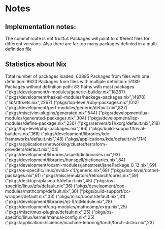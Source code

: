 # Notes

## Implementation notes:

The commit route is not fruitful. Packages will point to different files for different versions.
Also there are far too many packages definied in a multi-definition file

## Statistics about Nix

Total number of packages loaded: 60895
Packages from files with one definition: 9623
Packages from files with multiple definition: 51189
Packages without definition path: 83
Paths with most packages
("pkgs/development/r-modules/generic-builder.nix",18287)
("pkgs/development/haskell-modules/hackage-packages.nix",14970)
("lib/attrsets.nix",2267)
("pkgs/top-level/ruby-packages.nix",1012)
("pkgs/development/perl-modules/generic/default.nix",827)
("pkgs/misc/vim-plugins/generated.nix",544)
("pkgs/development/lua-modules/generated-packages.nix",304)
("pkgs/development/lisp-modules/define-package.nix",236)
("pkgs/servers/x11/xorg/default.nix",219)
("pkgs/top-level/php-packages.nix",196)
("pkgs/build-support/trivial-builders.nix",166)
("pkgs/development/libraries/kde-frameworks/default.nix",148)
("pkgs/applications/kde/default.nix",114)
("pkgs/applications/networking/cluster/terraform-providers/default.nix",104)
("pkgs/development/libraries/aspell/dictionaries.nix",93)
("pkgs/development/libraries/hunspell/dictionaries.nix",84)
("pkgs/development/ocaml-modules/janestreet/janePackage_0_12.nix",69)
("pkgs/os-specific/linux/nvidia-x11/generic.nix",68)
("pkgs/top-level/dotnet-packages.nix",61)
("pkgs/misc/emulators/retroarch/cores.nix",59)
("pkgs/desktops/plasma-5/default.nix",45)
("pkgs/os-specific/linux/zfs/default.nix",36)
("pkgs/development/coq-modules/mathcomp/default.nix",36)
("pkgs/build-support/cc-wrapper/default.nix",33)
("pkgs/misc/uboot/default.nix",31)
("pkgs/development/libraries/qt-5/qtModule.nix",28)
("pkgs/development/coq-modules/mathcomp/extra.nix",25)
("pkgs/misc/tmux-plugins/default.nix",25)
("pkgs/os-specific/linux/kernel/manual-config.nix",25)
("pkgs/applications/science/machine-learning/torch/torch-distro.nix",23)
